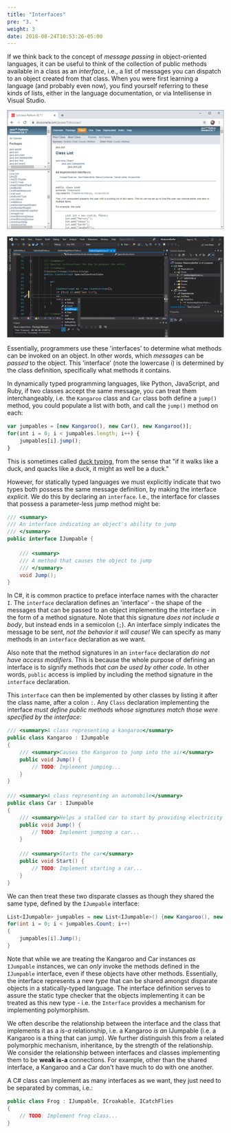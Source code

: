 ```yaml
---
title: "Interfaces"
pre: "3. "
weight: 3
date: 2018-08-24T10:53:26-05:00
---
```


If we think back to the concept of _message passing_ in object-oriented languages, it can be useful to think of the collection of public methods available in a class as an _interface_, i.e., a list of messages you can dispatch to an object created from that class.  When you were first learning a language (and probably even now), you find yourself referring to these kinds of lists, either in the language documentation, or via Intellisense in Visual Studio.

![The Java API](/images/2.1.3.1.png)

![Visual Studio Intellisense](/images/2.1.3.2.png)

Essentially, programmers use these 'interfaces' to determine what methods can be invoked on an object.  In other words, which _messages_ can be _passed_ to the object.  This 'interface' (note the lowercase i) is determined by the class definition, specifically what methods it contains.

In dynamically typed programming languages, like Python, JavaScript, and Ruby, if two classes accept the same message, you can treat them interchangeably, i.e. the `Kangaroo` class and `Car` class both define a `jump()` method, you could populate a list with both, and call the `jump()` method on each:

```javascript
var jumpables = [new Kangaroo(), new Car(), new Kangaroo()];
for(int i = 0; i < jumpables.length; i++) {
    jumpables[i].jump();
}
```

This is sometimes called [duck typing](https://en.wikipedia.org/wiki/Duck_typing), from the sense that "if it walks like a duck, and quacks like a duck, it might as well be a duck."

However, for statically typed languages we must explicitly indicate that two types both possess the same message definition, by making the interface _explicit_.  We do this by declaring an `interface`.  I.e., the interface for classes that possess a parameter-less jump method might be:

```csharp 
/// <summary>
/// An interface indicating an object's ability to jump
/// </summary>
public interface IJumpable {
    
    /// <summary>
    /// A method that causes the object to jump
    /// </summary>
    void Jump();
}
```

In C#, it is common practice to preface interface names with the character `I`. The `interface` declaration defines an 'interface' - the shape of the messages that can be passed to an object implementing the interface - in the form of a method signature.  Note that this signature _does not include a body_, but instead ends in a semicolon (`;`).  An interface simply indicates the message to be sent, _not the behavior it will cause!_  We can specify as many methods in an `interface` declaration as we want.

Also note that the method signatures in an `interface` declaration _do not have access modifiers_.  This is because the whole purpose of defining an interface is to signify methods _that can be used by other code_.  In other words, `public` access is implied by including the method signature in the `interface` declaration.  

This `interface` can then be implemented by other classes by listing it after the class name, after a colon `:`.  Any `Class` declaration implementing the interface _must define public methods whose signatures match those were specified by the interface_:

```csharp 
/// <summary>A class representing a kangaroo</summary>
public class Kangaroo : IJumpable 
{
    /// <summary>Causes the Kangaroo to jump into the air</summary>
    public void Jump() {
        // TODO: Implement jumping...
    }
}

/// <summary>A class representing an automobile</summary>
public class Car : IJumpable 
{
    /// <summary>Helps a stalled car to start by providing electricity from another car's battery</summary>
    public void Jump() {
        // TODO: Implement jumping a car...
    }

    /// <summary>Starts the car</summary>
    public void Start() {
        // TODO: Implement starting a car...
    }
}
```

We can then treat these two disparate classes as though they shared the same type, defined by the `IJumpable` interface:

```csharp
List<IJumpable> jumpables = new List<IJumpable>() {new Kangaroo(), new Car(), new Kangaroo()};
for(int i = 0; i < jumpables.Count; i++)
{
    jumpables[i].Jump();
}
```

Note that while we are treating the Kangaroo and Car instances _as_ `IJumpable` instances, we can _only_ invoke the methods defined in the `IJumpable` interface, even if these objects have other methods. Essentially, the interface represents a new _type_ that can be shared amongst disparate objects in a statically-typed language. The interface definition serves to assure the static type checker that the objects implementing it can be treated as this new type - i.e. the `Interface` provides a mechanism for implementing polymorphism. 

We often describe the relationship between the interface and the class that implements it as a *is-a* relationship, i.e. a Kangaroo _is an_ IJumpable (i.e. a Kangaroo is a thing that can jump).  We further distinguish this from a related polymorphic mechanism, inheritance, by the strength of the relationship.  We consider the relationship between interfaces and classes implementing them to be **weak is-a** connections.  For example, other than the shared interface, a Kangaroo and a Car don't have much to do with one another.

A C# class can implement as many interfaces as we want, they just need to be separated by commas, i.e.:

```csharp
public class Frog : IJumpable, ICroakable, ICatchFlies
{
    // TODO: Implement frog class...
}
```
